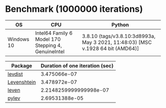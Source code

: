 # Benchmark (1000000 iterations)

| OS | CPU | Python |
| -- | --- | ------ |
| Windows 10 | Intel64 Family 6 Model 170 Stepping 4, GenuineIntel | 3.8.10 (tags/v3.8.10:3d8993a, May  3 2021, 11:48:03) [MSC v.1928 64 bit (AMD64)] |

| Package | Duration of one iteration (sec) |
| ------- | ------------------------- |
| [levdist](https://pypi.org/project/levdist/) | 3.475066e-07 |
| [Levenshtein](https://pypi.org/project/levenshtein/) | 3.478972e-07 |
| [leven](https://pypi.org/project/leven/) | 2.2148259999999998e-07 |
| [pylev](https://pypi.org/project/pylev/) | 2.69531388e-05 |
